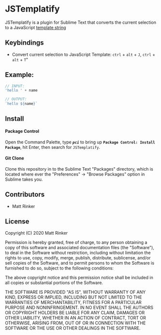 # JSTemplatify
JSTemplatify is a plugin for Sublime Text that converts the current selection to a JavaScript [template string](https://developer.mozilla.org/en-US/docs/Web/JavaScript/Reference/Template_literals)

## Keybindings
- Convert current selection to JavaScript Template:  `ctrl` + `alt` + `J`, `ctrl` + `alt` + `T`"

## Example:
```javascript
// INPUT:
'hello ' + name

// OUTPUT:
`hello ${name}`
```

## Install
#### Package Control
Open the Command Palette, type ***`pci`*** to bring up **`Package Control: Install Package`**, hit Enter,
then search for `JSTemplatify`.

#### Git Clone
Clone this repository in to the Sublime Text "Packages" directory, which is located where ever the
"Preferences" -> "Browse Packages" option in Sublime takes you.

## Contributors
- Matt Rinker

## License
Copyright (C) 2020 Matt Rinker

Permission is hereby granted, free of charge, to any person obtaining a copy
of this software and associated documentation files (the "Software"), to deal
in the Software without restriction, including without limitation the rights
to use, copy, modify, merge, publish, distribute, sublicense, and/or sell
copies of the Software, and to permit persons to whom the Software is furnished
to do so, subject to the following conditions:

The above copyright notice and this permission notice shall be included in all
copies or substantial portions of the Software.

THE SOFTWARE IS PROVIDED "AS IS", WITHOUT WARRANTY OF ANY KIND, EXPRESS OR
IMPLIED, INCLUDING BUT NOT LIMITED TO THE WARRANTIES OF MERCHANTABILITY,
FITNESS FOR A PARTICULAR PURPOSE AND NONINFRINGEMENT. IN NO EVENT SHALL THE
AUTHORS OR COPYRIGHT HOLDERS BE LIABLE FOR ANY CLAIM, DAMAGES OR OTHER
LIABILITY, WHETHER IN AN ACTION OF CONTRACT, TORT OR OTHERWISE, ARISING FROM,
OUT OF OR IN CONNECTION WITH THE SOFTWARE OR THE USE OR OTHER DEALINGS IN
THE SOFTWARE.
